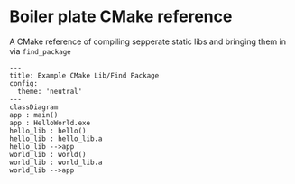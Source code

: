 
# Boiler plate CMake reference

A CMake reference of compiling sepperate static libs and bringing them in via `find_package`

```mermaid
---
title: Example CMake Lib/Find Package
config:
  theme: 'neutral'
---
classDiagram
app : main()
app : HelloWorld.exe
hello_lib : hello()
hello_lib : hello_lib.a
hello_lib -->app
world_lib : world()
world_lib : world_lib.a
world_lib -->app
```

